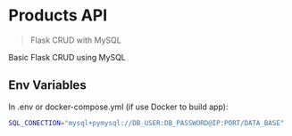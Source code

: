 # Products API
> Flask CRUD with MySQL

Basic Flask CRUD using MySQL

## Env Variables

In .env or docker-compose.yml (if use Docker to build app):

```sh
SQL_CONECTION="mysql+pymysql://DB_USER:DB_PASSWORD@IP:PORT/DATA_BASE"
```
